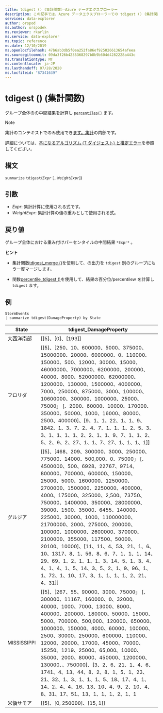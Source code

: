 ```yaml
---
title: tdigest () (集計関数)-Azure データエクスプローラー
description: この記事では、Azure データエクスプローラーでの tdigest () (集計関数) について説明します。
services: data-explorer
author: orspod
ms.author: orspodek
ms.reviewer: rkarlin
ms.service: data-explorer
ms.topic: reference
ms.date: 12/10/2019
ms.openlocfilehash: 47b6ab3db5f0ea252fa86ef925026613654afeea
ms.sourcegitcommit: 09da3f26b4235368297b8b9b604d4282228a443c
ms.translationtype: MT
ms.contentlocale: ja-JP
ms.lasthandoff: 07/28/2020
ms.locfileid: "87341639"
---
```

# <a name="tdigest-aggregation-function"></a>tdigest () (集計関数)

グループ全体のの中間結果を計算し [`percentiles()`](percentiles-aggfunction.md) ます。

> [!NOTE]
> 集計のコンテキストでのみ使用でき[ます。集計](summarizeoperator.md)の内部です。

詳細については、[基になるアルゴリズム (T ダイジェスト) と推定エラー](percentiles-aggfunction.md#estimation-error-in-percentiles)を参照してください。

## <a name="syntax"></a>構文

`summarize` `tdigest`(*`Expr`* [`,` *`WeightExpr`*])

## <a name="arguments"></a>引数

* *Expr*: 集計計算に使用される式です。
* *WeightExpr*: 集計計算の値の重みとして使用される式。

    
## <a name="returns"></a>戻り値

グループ全体における重み付けパーセンタイルの中間結果 `*Expr*` 。
 
 
**ヒント**

* 集計関数[tdigest_merge ()](tdigest-merge-aggfunction.md)を使用して、の出力を `tdigest` 別のグループにもう一度マージします。

* 関数[percentile_tdigest ()](percentile-tdigestfunction.md)を使用して、結果の百分位/percentilew を計算し `tdigest` ます。

## <a name="examples"></a>例

<!-- csl: https://help.kusto.windows.net:443/Samples -->
```kusto
StormEvents
| summarize tdigest(DamageProperty) by State
```

|State|tdigest_DamageProperty|
|---|---|
|大西洋南部|[[5]、[0]、[193]]|
|フロリダ|[[5]、[250、10、600000、5000、375000、15000000、20000、6000000、0、110000、150000、500、12000、30000、15000、46000000、7000000、6200000、200000、40000、8000、52000000、62000000、1200000、130000、1500000、4000000、7000、250000、875000、3000、100000、10600000、300000、1000000、25000、75000」 [、2000、60000、10000、170000、350000、50000、1000、16000、80000、2500、400000]、[9、1、1、22、1、1、9、1842、1、3、7、2、4、7、1、1、1、2、5、3、3、1、1、1、1、2、2、1、1、9、7、1、1、2、5、2、9、2、27、1、1、7、27、1、1、1、1]]|
|グルジア|[[5]、[468、209、300000、3000、250000、775000、14000、500,000、0、75000」 [、4500000、500、6928、22767、9714、800000、700000、600000、150000、25000、5000、1600000、1250000、2700000、1500000、2250000、400000、4000、175000、325000、2,500、73750、750000、1400000、350000、28000000、39000、1500、35000、6455、140000、225000、30000、1000、110000000、21700000、2000、275000、200000、100000、1000000、2600000、370000、2100000、355000、117500、50000、20100、10000]、[11、11、4、53、21、1、6、10、1317、8、1、56、8、6、7、1、1、1、14、29、69、1、2、1、1、1、3、14、5、1、3、4、4、1、4、1、5、14、3、5、2、1、9、96、1、1、72、1、10、17、3、1、1、1、1、2、21、4、31]]|
|MISSISSIPPI|[[5]、[267、55、90000、3000、75000」 [、300000、11167、160000、0、32000、40000、1000、7000、13000、8000、400000、200000、180000、50000、15000、5000、700000、500,000、120000、650000、1000000、150000、4000、60000、100000、2500、30000、250000、600000、110000、12000、20000、17000、45000、70000、15250、1219、25000、65,000、10000、35000、2000、80000、450000、1200000、130000、、750000]、[3、2、6、21、1、4、6、1741、4、13、44、8、2、8、1、5、1、23、21、32、1、3、1、1、1、5、18、17、4、1、14、2、4、4、16、13、10、4、9、2、10、4、8、31、17、51、13、1、1、1、2、1、1|
|米領サモア|[[5]、[0, 250000]、[15, 1]]|
